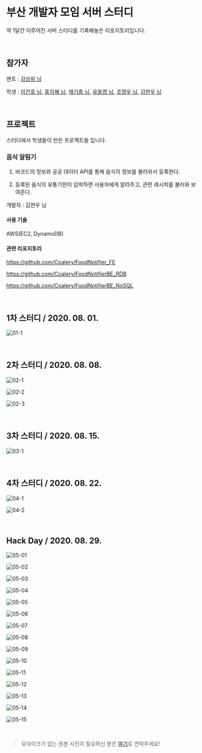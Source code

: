 # 부산 개발자 모임 서버 스터디

약 1달간 이루어진 서버 스터디를 기록해놓은 리포지토리입니다.

<br>

## 참가자

멘토 : [강상위 님](https://github.com/khudev-ksw)

학생 : 
[이건호 님](./), 
[홍지혜 님](https://github.com/jola7373), 
[채기중 님](https://github.com/KIJUNG-CHAE), 
[유동엽 님](https://github.com/yudongyeop), 
[조영우 님](https://github.com/yeongwooCho), 
[김현우 님](https://github.com/Coalery)

<br>

## 프로젝트

스터디에서 학생들이 만든 프로젝트들 입니다.

### 음식 알림기

1. 바코드의 정보와 공공 데이터 API를 통해 음식의 정보를 불러와서 등록한다.

2. 등록된 음식의 유통기한이 임박하면 사용자에게 알려주고, 관련 레시피를 불러와 보여준다.

개발자 : 김현우 님

#### 사용 기술

AWS(EC2, DynamoDB)

#### 관련 리포지토리

https://github.com/Coalery/FoodNotifier_FE

https://github.com/Coalery/FoodNotifierBE_RDB

https://github.com/Coalery/FoodNotifierBE_NoSQL

<br>

## 1차 스터디 / 2020. 08. 01.

![01-1](./img/img01-1.jpg)

<br>

## 2차 스터디 / 2020. 08. 08.

![02-1](./img/img02-1.jpg)

![02-2](./img/img02-2.jpg)

![02-3](./img/img02-3.jpg)

<br>

## 3차 스터디 / 2020. 08. 15.

![03-1](./img/img03-1.jpg)

<br>

## 4차 스터디 / 2020. 08. 22.

![04-1](./img/img04-1.jpg)

![04-2](./img/img04-2.jpg)

<br>

## Hack Day / 2020. 08. 29.

![05-01](./img/img05-01.jpg)

![05-02](./img/img05-02.jpg)

![05-03](./img/img05-03.jpg)

![05-04](./img/img05-04.jpg)

![05-05](./img/img05-05.jpg)

![05-06](./img/img05-06.jpg)

![05-07](./img/img05-07.jpg)

![05-08](./img/img05-08.jpg)

![05-09](./img/img05-09.jpg)

![05-10](./img/img05-10.jpg)

![05-11](./img/img05-11.jpg)

![05-12](./img/img05-12.jpg)

![05-13](./img/img05-13.jpg)

![05-14](./img/img05-14.jpg)

![05-15](./img/img05-15.jpg)

<br>

> 모자이크가 없는 원본 사진이 필요하신 분은 [여기](mailto:doralife12@naver.com)로 연락주세요!
